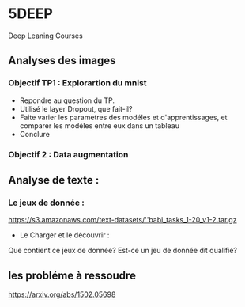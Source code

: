 # 5DEEP
Deep Leaning Courses

## Analyses des images

### Objectif TP1 : Explorartion du mnist

- Repondre au question du TP. 
- Utilisé le layer Dropout, que fait-il?
- Faite varier les parametres des modéles et d'apprentissages, et comparer les modéles entre eux dans un tableau
- Conclure

### Objectif 2 : Data augmentation 



## Analyse de texte :

### Le jeux de donnée : 
https://s3.amazonaws.com/text-datasets/''babi_tasks_1-20_v1-2.tar.gz

* Le Charger et le découvrir :

Que contient ce jeux de donnée? 
Est-ce un jeu de donnée dit qualifié? 


## les probléme à ressoudre

https://arxiv.org/abs/1502.05698
